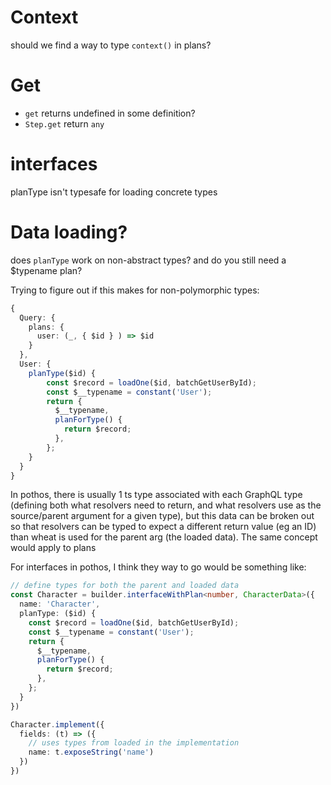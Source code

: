 # Context
should we find a way to type `context()` in plans?


# Get

* `get` returns undefined in some definition?
* `Step.get` return `any`

# interfaces

planType isn't typesafe for loading concrete types

# Data loading?
does `planType` work on non-abstract types? and do you still need a $typename plan?

Trying to figure out if this makes for non-polymorphic types:
```ts
{
  Query: {
    plans: {
      user: (_, { $id } ) => $id
    }
  },
  User: {
    planType($id) {
        const $record = loadOne($id, batchGetUserById);
        const $__typename = constant('User');
        return {
          $__typename,
          planForType() {
            return $record;
          },
        };
    }
  }
}
```

In pothos, there is usually 1 ts type associated with each GraphQL type (defining both what resolvers need to return, and what resolvers use as the source/parent argument for a given type), but this data can be broken out so that resolvers can be typed to expect a different return value (eg an ID) than wheat is used for the parent arg (the loaded data).  The same concept would apply to plans


For interfaces in pothos, I think they way to go would be something like:

```ts
// define types for both the parent and loaded data
const Character = builder.interfaceWithPlan<number, CharacterData>({
  name: 'Character',
  planType: ($id) {
    const $record = loadOne($id, batchGetUserById);
    const $__typename = constant('User');
    return {
      $__typename,
      planForType() {
        return $record;
      },
    };
  }
})

Character.implement({
  fields: (t) => ({
    // uses types from loaded in the implementation
    name: t.exposeString('name')
  })
})
```


